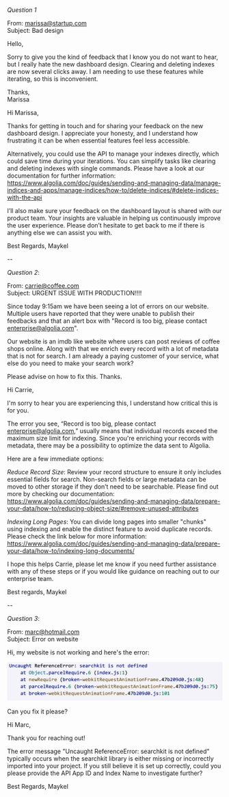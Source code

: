 *Question 1*  

 
From: marissa@startup.com  
Subject:  Bad design  

Hello,  
  
Sorry to give you the kind of feedback that I know you do not want to hear, but I really hate the new dashboard design. Clearing and deleting indexes are now several clicks away. I am needing to use these features while iterating, so this is inconvenient.  
   
Thanks,  
Marissa  


Hi Marissa,

Thanks for getting in touch and for sharing your feedback on the new dashboard design.
I appreciate your honesty, and I understand how frustrating it can be when essential features feel less accessible.

Alternatively, you could use the API to manage your indexes directly, which could save time during your iterations.
You can simplify tasks like clearing and deleting indexes with single commands.
Please have a look at our documentation for further information:
https://www.algolia.com/doc/guides/sending-and-managing-data/manage-indices-and-apps/manage-indices/how-to/delete-indices/#delete-indices-with-the-api

I’ll also make sure your feedback on the dashboard layout is shared with our product team. 
Your insights are valuable in helping us continuously improve the user experience.
Please don’t hesitate to get back to me if there is anything else we can assist you with.

Best Regards,
Maykel
  
--

*Question 2*:   
  
From: carrie@coffee.com  
Subject: URGENT ISSUE WITH PRODUCTION!!!!  
  
Since today 9:15am we have been seeing a lot of errors on our website. Multiple users have reported that they were unable to publish their feedbacks and that an alert box with "Record is too big, please contact enterprise@algolia.com".  
  
Our website is an imdb like website where users can post reviews of coffee shops online. Along with that we enrich every record with a lot of metadata that is not for search. I am already a paying customer of your service, what else do you need to make your search work?  
  
Please advise on how to fix this. Thanks.   


Hi Carrie,

I'm sorry to hear you are experiencing this, I understand how critical this is for you.

The error you see, “Record is too big, please contact enterprise@algolia.com,” usually means that individual records exceed the maximum size limit for indexing.
Since you're enriching your records with metadata, there may be a possibility to optimize the data sent to Algolia.

Here are a few immediate options:

*Reduce Record Size*: Review your record structure to ensure it only includes essential fields for search.
Non-search fields or large metadata can be moved to other storage if they don’t need to be searchable.
Please find out more by checking our documentation: https://www.algolia.com/doc/guides/sending-and-managing-data/prepare-your-data/how-to/reducing-object-size/#remove-unused-attributes

*Indexing Long Pages*: You can divide long pages into smaller "chunks" using indexing and enable the distinct feature to avoid duplicate records.
Please check the link below for more information:
https://www.algolia.com/doc/guides/sending-and-managing-data/prepare-your-data/how-to/indexing-long-documents/

I hope this helps Carrie, please let me know if you need further assistance with any of these steps or if you would like guidance on reaching out to our enterprise team.

Best regards,
Maykel

--

*Question 3*:   


From: marc@hotmail.com  
Subject: Error on website  
  
Hi, my website is not working and here's the error:  
  
![error message](./error.png)  
  
Can you fix it please?  

Hi Marc,

Thank you for reaching out!

The error message "Uncaught ReferenceError: searchkit is not defined" typically occurs when the searchkit library is either missing or incorrectly imported into your project.
If you still believe it is set up correctly, could you please provide the API App ID and Index Name to investigate further?

Best Regards,
Maykel 